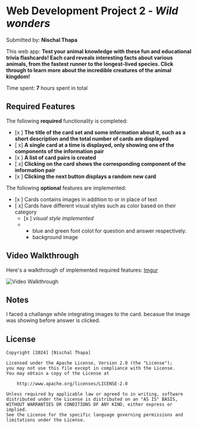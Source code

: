 # Web Development Project 2 - *Wild wonders*

Submitted by: **Nischal Thapa**

This web app: **Test your animal knowledge with these fun and educational trivia flashcards! Each card reveals interesting facts about various animals, from the fastest runner to the longest-lived species. Click through to learn more about the incredible creatures of the animal kingdom!**

Time spent: **7** hours spent in total

## Required Features

The following **required** functionality is completed:

- [x ] **The title of the card set and some information about it, such as a short description and the total number of cards are displayed**
- [ x] **A single card at a time is displayed, only showing one of the components of the information pair**
- [x ] **A list of card pairs is created**
- [ x] **Clicking on the card shows the corresponding component of the information pair**
- [x ] **Clicking the next button displays a random new card**

The following **optional** features are implemented:

- [x ] Cards contains images in addition to or in place of text
- [ x] Cards have different visual styles such as color based on their category
  - [x ] *visual style implemented*
  - -  blue and green font colot for question and answer respectively.
    -  background image


## Video Walkthrough

Here's a walkthrough of implemented required features:
[Imgur](https://imgur.com/IZjLewZ)

![Video Walkthrough](https://imgur.com/IZjLewZ.gif)




## Notes

I faced a challange while integrating images to the card. becasue the image was showing before answer is clicked.

## License

    Copyright [2024] [Nischal Thapa]

    Licensed under the Apache License, Version 2.0 (the "License");
    you may not use this file except in compliance with the License.
    You may obtain a copy of the License at

        http://www.apache.org/licenses/LICENSE-2.0

    Unless required by applicable law or agreed to in writing, software
    distributed under the License is distributed on an "AS IS" BASIS,
    WITHOUT WARRANTIES OR CONDITIONS OF ANY KIND, either express or implied.
    See the License for the specific language governing permissions and
    limitations under the License.
